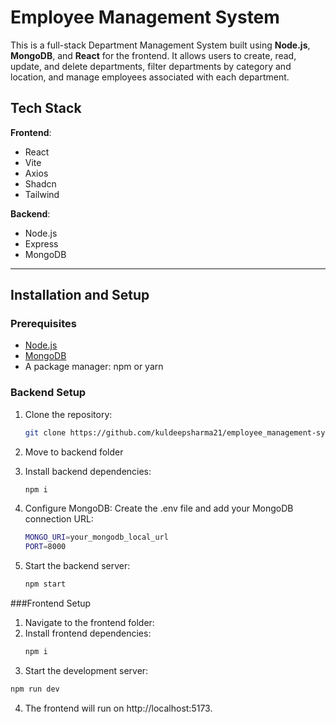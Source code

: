 # Employee Management System

This is a full-stack Department Management System built using **Node.js**, **MongoDB**, and **React** for the frontend. It allows users to create, read, update, and delete departments, filter departments by category and location, and manage employees associated with each department.

## Tech Stack

**Frontend**:
- React
- Vite
- Axios
- Shadcn
- Tailwind

**Backend**:
- Node.js
- Express
- MongoDB

---

## Installation and Setup

### Prerequisites

- [Node.js](https://nodejs.org/)
- [MongoDB](https://www.mongodb.com/)
- A package manager: npm or yarn

### Backend Setup

1. Clone the repository:

   ```bash
   git clone https://github.com/kuldeepsharma21/employee_management-system
   ```
2. Move to backend folder
3. Install backend dependencies:
   ```bash
   npm i
   ```
4. Configure MongoDB:
    Create the .env file and add your MongoDB connection URL:
   ```bash
   MONGO_URI=your_mongodb_local_url
   PORT=8000
   ```
5. Start the backend server:
     ```bash
     npm start
     ```

###Frontend Setup

1. Navigate to the frontend folder:
2. Install frontend dependencies:
   ```bash
   npm i
   ```
3. Start the development server:
  ```bash
  npm run dev
```
4. The frontend will run on http://localhost:5173.

